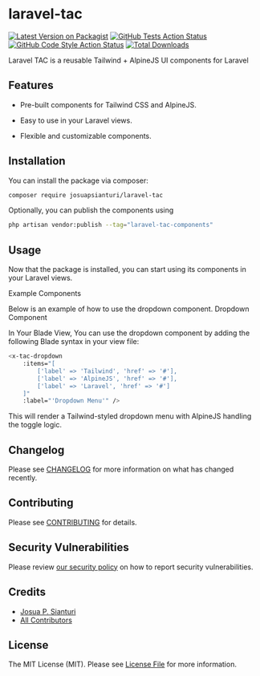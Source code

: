 # laravel-tac

[![Latest Version on Packagist](https://img.shields.io/packagist/v/josuapsianturi/laravel-tac.svg?style=flat-square)](https://packagist.org/packages/josuapsianturi/laravel-tac)
[![GitHub Tests Action Status](https://img.shields.io/github/actions/workflow/status/josuapsianturi/laravel-tac/run-tests.yml?branch=main&label=tests&style=flat-square)](https://github.com/josuapsianturi/laravel-tac/actions?query=workflow%3Arun-tests+branch%3Amain)
[![GitHub Code Style Action Status](https://img.shields.io/github/actions/workflow/status/josuapsianturi/laravel-tac/fix-php-code-style-issues.yml?branch=main&label=code%20style&style=flat-square)](https://github.com/josuapsianturi/laravel-tac/actions?query=workflow%3A"Fix+PHP+code+style+issues"+branch%3Amain)
[![Total Downloads](https://img.shields.io/packagist/dt/josuapsianturi/laravel-tac.svg?style=flat-square)](https://packagist.org/packages/josuapsianturi/laravel-tac)

Laravel TAC is a reusable Tailwind + AlpineJS UI components for Laravel

## Features

- Pre-built components for Tailwind CSS and AlpineJS.

- Easy to use in your Laravel views.

- Flexible and customizable components.

## Installation

You can install the package via composer:

```bash
composer require josuapsianturi/laravel-tac
```

Optionally, you can publish the components using

```bash
php artisan vendor:publish --tag="laravel-tac-components"
```

## Usage
Now that the package is installed, you can start using its components in your Laravel views.

Example Components

Below is an example of how to use the dropdown component.
Dropdown Component

In Your Blade View, You can use the dropdown component by adding the following Blade syntax in your view file:

```bash
<x-tac-dropdown
    :items="[
        ['label' => 'Tailwind', 'href' => '#'],
        ['label' => 'AlpineJS', 'href' => '#'],
        ['label' => 'Laravel', 'href' => '#']
    ]"
    :label="'Dropdown Menu'" />
```

This will render a Tailwind-styled dropdown menu with AlpineJS handling the toggle logic.


## Changelog

Please see [CHANGELOG](CHANGELOG.md) for more information on what has changed recently.

## Contributing

Please see [CONTRIBUTING](CONTRIBUTING.md) for details.

## Security Vulnerabilities

Please review [our security policy](../../security/policy) on how to report security vulnerabilities.

## Credits

- [Josua P. Sianturi](https://github.com/josuapsianturi)
- [All Contributors](../../contributors)

## License

The MIT License (MIT). Please see [License File](LICENSE.md) for more information.
